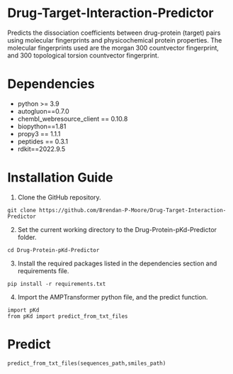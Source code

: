 # Drug-Target-Interaction-Predictor
Predicts the dissociation coefficients between drug-protein (target) pairs using molecular fingerprints and physicochemical protein properties. The molecular fingerprints used are the morgan 300 countvector fingerprint, and 300 topological torsion countvector fingerprint.


# Dependencies
* python >= 3.9
* autogluon==0.7.0
* chembl_webresource_client == 0.10.8
* biopython==1.81
* propy3 == 1.1.1
* peptides == 0.3.1
* rdkit==2022.9.5

# Installation Guide

1. Clone the GitHub repository.

```
git clone https://github.com/Brendan-P-Moore/Drug-Target-Interaction-Predictor

```
2. Set the current working directory to the Drug-Protein-pKd-Predictor folder.

```
cd Drug-Protein-pKd-Predictor

```
3. Install the required packages listed in the dependencies section and requirements file.

```
pip install -r requirements.txt

```
4. Import the AMPTransformer python file, and the predict function.

```
import pKd
from pKd import predict_from_txt_files

```
# Predict




```
predict_from_txt_files(sequences_path,smiles_path)

```
